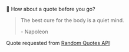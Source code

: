 📣 How about a quote before you go?

> The best cure for the body is a quiet mind.
>
> <p>- Napoleon</p>

Quote requested from [Random Quotes API](https://github.com/lukePeavey/quotable)

